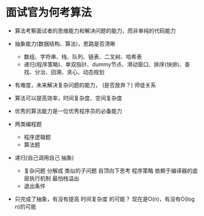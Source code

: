 # 面试官为何考算法
  - 算法考察面试者的思维能力和解决问题的能力，而非单纯的代码能力
  - 抽象能力(数据结构、算法)，思路是否清晰
    - 数组、字符串、栈、队列、链表、二叉树、哈希表
    - 递归(程序策略)、单双指针、dummy节点、滑动窗口、排序(快排)、查找、分治、回溯、贪心、动态规划
  - 有难度，未来解决复杂问题的能力，   (是否放弃？)   师徒关系
  - 算法可以提高效率，时间复杂度、空间复杂度
  - 优秀的算法能力是一位优秀程序员的必备能力
- 两类编程题
  - 程序逻辑题
  - 算法题

- 递归(自己调用自己 抽象)
  - 复杂问题 分解成 类似的子问题  自顶向下思考
    程序策略 依赖于编译器的底层执行机制  最怕栈溢出
  - 退出条件

- 只完成了抽象，有没有提高 时间复杂度 的可能？
  现在是O(n)，有没有O(log n)的可能